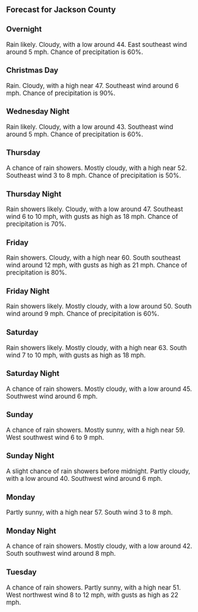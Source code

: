 <div>
   <h2>Forecast for Jackson County</h2>
   <p>
      <div style="font-size:120%">
         <h3>Overnight</h3>Rain likely. Cloudy, with a low around 44. East southeast wind around 5 mph. Chance of precipitation is 60%.<br></div>
   </p>
   <p>
      <div style="font-size:120%">
         <h3>Christmas Day</h3>Rain. Cloudy, with a high near 47. Southeast wind around 6 mph. Chance of precipitation is 90%.<br></div>
   </p>
   <p>
      <div style="font-size:120%">
         <h3>Wednesday Night</h3>Rain likely. Cloudy, with a low around 43. Southeast wind around 5 mph. Chance of precipitation is 60%.<br></div>
   </p>
   <p>
      <div style="font-size:120%">
         <h3>Thursday</h3>A chance of rain showers. Mostly cloudy, with a high near 52. Southeast wind 3 to 8 mph. Chance of precipitation is 50%.<br></div>
   </p>
   <p>
      <div style="font-size:120%">
         <h3>Thursday Night</h3>Rain showers likely. Cloudy, with a low around 47. Southeast wind 6 to 10 mph, with gusts as high as 18 mph. Chance of precipitation
         is 70%.<br></div>
   </p>
   <p>
      <div style="font-size:120%">
         <h3>Friday</h3>Rain showers. Cloudy, with a high near 60. South southeast wind around 12 mph, with gusts as high as 21 mph. Chance of precipitation
         is 80%.<br></div>
   </p>
   <p>
      <div style="font-size:120%">
         <h3>Friday Night</h3>Rain showers likely. Mostly cloudy, with a low around 50. South wind around 9 mph. Chance of precipitation is 60%.<br></div>
   </p>
   <p>
      <div style="font-size:120%">
         <h3>Saturday</h3>Rain showers likely. Mostly cloudy, with a high near 63. South wind 7 to 10 mph, with gusts as high as 18 mph.<br></div>
   </p>
   <p>
      <div style="font-size:120%">
         <h3>Saturday Night</h3>A chance of rain showers. Mostly cloudy, with a low around 45. Southwest wind around 6 mph.<br></div>
   </p>
   <p>
      <div style="font-size:120%">
         <h3>Sunday</h3>A chance of rain showers. Mostly sunny, with a high near 59. West southwest wind 6 to 9 mph.<br></div>
   </p>
   <p>
      <div style="font-size:120%">
         <h3>Sunday Night</h3>A slight chance of rain showers before midnight. Partly cloudy, with a low around 40. Southwest wind around 6 mph.<br></div>
   </p>
   <p>
      <div style="font-size:120%">
         <h3>Monday</h3>Partly sunny, with a high near 57. South wind 3 to 8 mph.<br></div>
   </p>
   <p>
      <div style="font-size:120%">
         <h3>Monday Night</h3>A chance of rain showers. Mostly cloudy, with a low around 42. South southwest wind around 8 mph.<br></div>
   </p>
   <p>
      <div style="font-size:120%">
         <h3>Tuesday</h3>A chance of rain showers. Partly sunny, with a high near 51. West northwest wind 8 to 12 mph, with gusts as high as 22 mph.<br></div>
   </p>
</div>